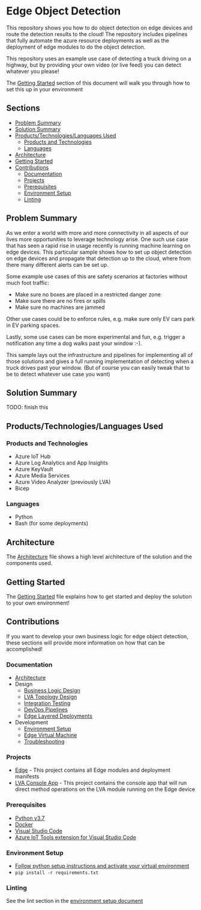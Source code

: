 # Edge Object Detection <!-- omit in toc -->

This repository shows you how to do object detection on edge devices and route the detection results to the cloud!
The repository includes pipelines that fully automate the azure resource deployments
as well as the deployment of edge modules to do the object detection.

This repository uses an example use case of detecting a truck driving on a highway,
but by providing your own video (or live feed) you can detect whatever you please!

The [Getting Started](#getting-started) section of this document will walk you through how to set this up in your environment

## Sections <!-- omit in toc -->

- [Problem Summary](#problem-summary)
- [Solution Summary](#solution-summary)
- [Products/Technologies/Languages Used](#productstechnologieslanguages-used)
  - [Products and Technologies](#products-and-technologies)
  - [Languages](#languages)
- [Architecture](#architecture)
- [Getting Started](#getting-started)
- [Contributions](#contributions)
  - [Documentation](#documentation)
  - [Projects](#projects)
  - [Prerequisites](#prerequisites)
  - [Environment Setup](#environment-setup)
  - [Linting](#linting)

## Problem Summary

As we enter a world with more and more connectivity in all aspects of our lives
more opportunities to leverage technology arise.
One such use case that has seen a rapid rise in usage recently is running
machine learning on edge devices.
This particular sample shows how to set up object detection on edge devices
and propagate that detection up to the cloud, where from there
many different alerts can be set up.

Some example use cases of this are safety scenarios at factories without much foot traffic:

- Make sure no boxes are placed in a restricted danger zone
- Make sure there are no fires or spills
- Make sure no machines are jammed

Other use cases could be to enforce rules, e.g. make sure only EV cars park in EV parking spaces.

Lastly, some use cases can be more experimental and fun, e.g. trigger a notification
any time a dog walks past your window :-).

This sample lays out the infrastructure and pipelines for implementing all of those solutions
and gives a full running implementation of detecting when a truck drives past your window.
(But of course you can easily tweak that to be to detect whatever use case you want)

## Solution Summary

TODO: finish this

## Products/Technologies/Languages Used

### Products and Technologies

- Azure IoT Hub
- Azure Log Analytics and App Insights
- Azure KeyVault
- Azure Media Services
- Azure Video Analyzer (previously LVA)
- Bicep

### Languages

- Python
- Bash (for some deployments)

## Architecture

The [Architecture](./docs/architecture.md) file shows a high level architecture
of the solution and the components used.

## Getting Started

The [Getting Started](./GettingStarted.md) file explains how to
get started and deploy the solution to your own environment!

## Contributions

If you want to develop your own business logic for edge object detection,
these sections will provide more information on how that can be accomplished!

### Documentation

- [Architecture](./docs/architecture.md)
- Design
  - [Business Logic Design](./docs/design-business-logic.md)
  - [LVA Topology Design](./docs/design-lva-topology.md)
  - [Integration Testing](./docs/design-integration-testing.md)
  - [DevOps Pipelines](./docs/devops-pipelines.md)
  - [Edge Layered Deployments](./docs/devops-layered-deployment.md)
- Development
  - [Environment Setup](./docs/dev-environment-setup.md)
  - [Edge Virtual Machine](./docs/dev-edge-virtual-machine.md)
  - [Troubleshooting](./docs/dev-iot-troubleshoot.md)

### Projects

- [Edge](./edge/README.md) - This project contains all Edge modules and deployment manifests
- [LVA Console App](./lva-console-app/README.md) - This project contains the console app that will run direct method operations on the
  LVA module running on the Edge device

### Prerequisites

- [Python v3.7](https://www.python.org/downloads/)
- [Docker](https://www.docker.com/)
- [Visual Studio Code](https://code.visualstudio.com/)
- [Azure IoT Tools extension for Visual Studio Code](https://marketplace.visualstudio.com/items?itemName=vsciot-vscode.azure-iot-tools)

### Environment Setup

- [Follow python setup instructions and activate your virtual environment](./docs/dev-environment-setup.md)
- `pip install -r requirements.txt`

### Linting

See the lint section in the [environment setup document](./docs/dev-environment-setup.md)
